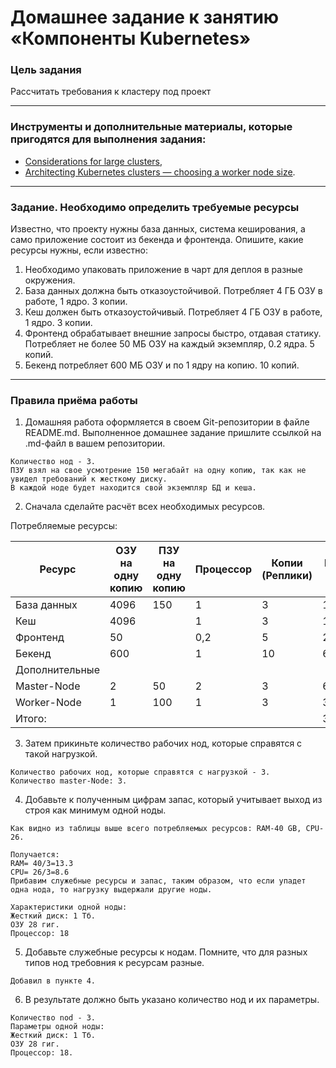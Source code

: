 # Домашнее задание к занятию «Компоненты Kubernetes»

### Цель задания

Рассчитать требования к кластеру под проект

------

### Инструменты и дополнительные материалы, которые пригодятся для выполнения задания:

- [Considerations for large clusters](https://kubernetes.io/docs/setup/best-practices/cluster-large/),
- [Architecting Kubernetes clusters — choosing a worker node size](https://learnk8s.io/kubernetes-node-size).

------

### Задание. Необходимо определить требуемые ресурсы
Известно, что проекту нужны база данных, система кеширования, а само приложение состоит из бекенда и фронтенда. Опишите, какие ресурсы нужны, если известно:

1. Необходимо упаковать приложение в чарт для деплоя в разные окружения. 
2. База данных должна быть отказоустойчивой. Потребляет 4 ГБ ОЗУ в работе, 1 ядро. 3 копии. 
3. Кеш должен быть отказоустойчивый. Потребляет 4 ГБ ОЗУ в работе, 1 ядро. 3 копии. 
4. Фронтенд обрабатывает внешние запросы быстро, отдавая статику. Потребляет не более 50 МБ ОЗУ на каждый экземпляр, 0.2 ядра. 5 копий. 
5. Бекенд потребляет 600 МБ ОЗУ и по 1 ядру на копию. 10 копий.

----


### Правила приёма работы

1. Домашняя работа оформляется в своем Git-репозитории в файле README.md. Выполненное домашнее задание пришлите ссылкой на .md-файл в вашем репозитории.
```
Количество нод - 3.
ПЗУ взял на свое усмотрение 150 мегабайт на одну копию, так как не увидел требований к жесткому диску.
В каждой ноде будет находится свой экземпляр БД и кеша.
```

2. Сначала сделайте расчёт всех необходимых ресурсов.

Потребляемые ресурсы:

| Ресурс       | ОЗУ на одну копию | ПЗУ на одну копию | Процессор | Копии (Реплики) | Всего ОЗУ | Всего ПЗУ | Процессор |
|--------------|-------------------|-------------------|-----------|-------          |-----------|-----------|-----------|
|База данных   | 4096              | 150               | 1         | 3               | 12288     | 450       | 3         |
| Кеш          | 4096              |                   | 1         | 3               | 12288     |           | 3         |
| Фронтенд     | 50                |                   | 0,2       | 5               | 250       |           | 1         |
|Бекенд        | 600               |                   | 1         | 10              |6000       |           | 10        |
|Дополнительные|                   |                   |           |                 |           |           |           |
|Master-Node   | 2                 | 50                | 2         | 3               |6000       | 150       | 6         |
|Worker-Node   | 1                 | 100               | 1         | 3               |3000       | 300       | 3         |
|Итого:        |                   |                   |           |                 |39826      | 900       | 26        |


3. Затем прикиньте количество рабочих нод, которые справятся с такой нагрузкой.

```
Количество рабочих нод, которые справятся с нагрузкой - 3.
Количество master-Node: 3.
```

4. Добавьте к полученным цифрам запас, который учитывает выход из строя как минимум одной ноды.

```
Как видно из таблицы выше всего потребляемых ресурсов: RAM-40 GB, CPU-26.

Получается:
RAM= 40/3=13.3
CPU= 26/3=8.6
Прибавим служебные ресурсы и запас, таким образом, что если упадет одна нода, то нагрузку выдержали другие ноды.

Характеристики одной ноды:
Жесткий диск: 1 Tб.
ОЗУ 28 гиг.
Процессор: 18

```
5. Добавьте служебные ресурсы к нодам. Помните, что для разных типов нод требовния к ресурсам разные.
```
Добавил в пункте 4.
```

6. В результате должно быть указано количество нод и их параметры.

```
Количество nod - 3.
Параметры одной ноды:
Жесткий диск: 1 Tб.
ОЗУ 28 гиг.
Процессор: 18.

```
